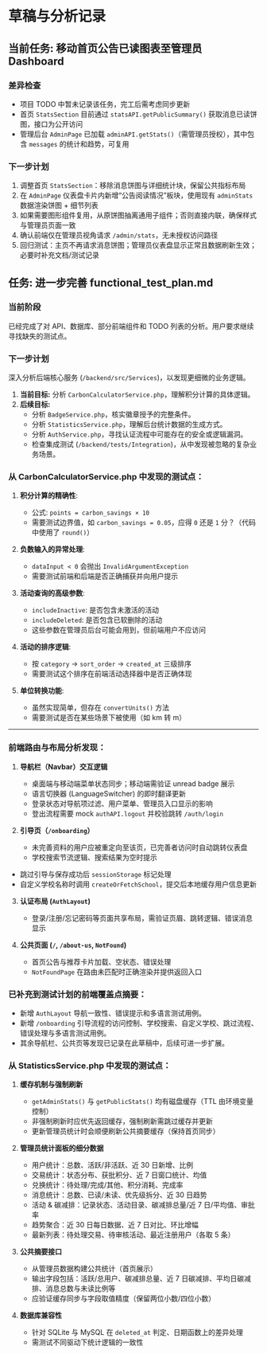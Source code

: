 # 草稿与分析记录

## 当前任务: 移动首页公告已读图表至管理员 Dashboard

### 差异检查
- 项目 TODO 中暂未记录该任务，完工后需考虑同步更新
- 首页 `StatsSection` 目前通过 `statsAPI.getPublicSummary()` 获取消息已读饼图，接口为公开访问
- 管理后台 `AdminPage` 已加载 `adminAPI.getStats()`（需管理员授权），其中包含 `messages` 的统计和趋势，可复用

### 下一步计划
1. 调整首页 `StatsSection`：移除消息饼图与详细统计块，保留公共指标布局
2. 在 `AdminPage` 仪表盘卡片内新增“公告阅读情况”板块，使用现有 `adminStats` 数据渲染饼图 + 细节列表
3. 如果需要图形组件复用，从原饼图抽离通用子组件；否则直接内联，确保样式与管理员页面一致
4. 确认前端仅在管理员视角请求 `/admin/stats`，无未授权访问路径
5. 回归测试：主页不再请求消息饼图；管理员仪表盘显示正常且数据刷新生效；必要时补充文档/测试记录

## 任务: 进一步完善 functional_test_plan.md

### 当前阶段
已经完成了对 API、数据库、部分前端组件和 TODO 列表的分析。用户要求继续寻找缺失的测试点。

### 下一步计划
深入分析后端核心服务 (`/backend/src/Services`)，以发现更细微的业务逻辑。

1.  **当前目标:** 分析 `CarbonCalculatorService.php`，理解积分计算的具体逻辑。
2.  **后续目标:**
    *   分析 `BadgeService.php`，核实徽章授予的完整条件。
    *   分析 `StatisticsService.php`，理解后台统计数据的生成方式。
    *   分析 `AuthService.php`，寻找认证流程中可能存在的安全或逻辑漏洞。
    *   检查集成测试 (`/backend/tests/Integration`)，从中发现被忽略的复杂业务场景。

### 从 CarbonCalculatorService.php 中发现的测试点：

1. **积分计算的精确性**: 
   - 公式: `points = carbon_savings × 10`
   - 需要测试边界值，如 `carbon_savings = 0.05`，应得 `0` 还是 `1` 分？（代码中使用了 `round()`）

2. **负数输入的异常处理**:
   - `dataInput < 0` 会抛出 `InvalidArgumentException`
   - 需要测试前端和后端是否正确捕获并向用户提示

3. **活动查询的高级参数**:
   - `includeInactive`: 是否包含未激活的活动
   - `includeDeleted`: 是否包含已软删除的活动
   - 这些参数在管理员后台可能会用到，但前端用户不应访问

4. **活动的排序逻辑**:
   - 按 `category` → `sort_order` → `created_at` 三级排序
   - 需要测试这个排序在前端活动选择器中是否正确体现

5. **单位转换功能**:
   - 虽然实现简单，但存在 `convertUnits()` 方法
   - 需要测试是否在某些场景下被使用（如 km 转 m）

---

### 前端路由与布局分析发现：

1. **导航栏（Navbar）交互逻辑**  
   - 桌面端与移动端菜单状态同步；移动端需验证 unread badge 展示  
   - 语言切换器 (LanguageSwitcher) 的即时翻译更新  
   - 登录状态对导航项过滤、用户菜单、管理员入口显示的影响  
   - 登出流程需要 mock `authAPI.logout` 并校验跳转 `/auth/login`

2. **引导页（`/onboarding`）**  
   - 未完善资料的用户应被重定向至该页，已完善者访问时自动跳转仪表盘  
   - 学校搜索节流逻辑、搜索结果为空时提示  
  - 跳过引导与保存成功后 `sessionStorage` 标记处理  
   - 自定义学校名称时调用 `createOrFetchSchool`，提交后本地缓存用户信息更新

3. **认证布局 (`AuthLayout`)**  
   - 登录/注册/忘记密码等页面共享布局，需验证页眉、跳转逻辑、错误消息显示

4. **公共页面 (`/`, `/about-us`, `NotFound`)**  
   - 首页公告与推荐卡片加载、空状态、错误处理  
   - `NotFoundPage` 在路由未匹配时正确渲染并提供返回入口

### 已补充到测试计划的前端覆盖点摘要：
- 新增 `AuthLayout` 导航一致性、错误提示和多语言测试用例。
- 新增 `/onboarding` 引导流程的访问控制、学校搜索、自定义学校、跳过流程、错误处理与多语言测试用例。
- 其余导航栏、公共页等发现已记录在此草稿中，后续可进一步扩展。

### 从 StatisticsService.php 中发现的测试点：

1. **缓存机制与强制刷新**
   - `getAdminStats()` 与 `getPublicStats()` 均有磁盘缓存（TTL 由环境变量控制）
   - 非强制刷新时应优先返回缓存，强制刷新需跳过缓存并更新
   - 更新管理员统计时会顺便刷新公共摘要缓存（保持首页同步）

2. **管理员统计面板的细分数据**
   - 用户统计：总数、活跃/非活跃、近 30 日新增、比例
   - 交易统计：状态分布、获批积分、近 7 日窗口统计、均值
   - 兑换统计：待处理/完成/其他、积分消耗、完成率
   - 消息统计：总数、已读/未读、优先级拆分、近 30 日趋势
   - 活动 & 碳减排：记录状态、活动目录、碳减排总量/近 7 日/平均值、审批率
   - 趋势聚合：近 30 日每日数据、近 7 日对比、环比增幅
   - 最新列表：待处理交易、待审核活动、最近注册用户（各取 5 条）

3. **公共摘要接口**
   - 从管理员数据构建公共统计（首页展示）
   - 输出字段包括：活跃/总用户、碳减排总量、近 7 日碳减排、平均日碳减排、消息总数与未读比例等
   - 应验证缓存同步与字段取值精度（保留两位小数/四位小数）

4. **数据库兼容性**
   - 针对 SQLite 与 MySQL 在 `deleted_at` 判定、日期函数上的差异处理
   - 需测试不同驱动下统计逻辑的一致性
